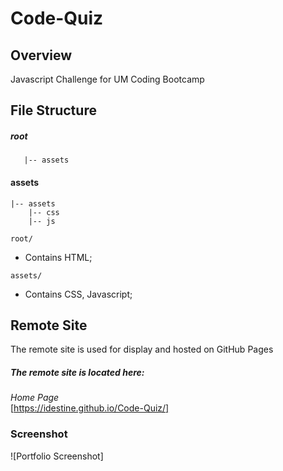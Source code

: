 # Code-Quiz

## Overview

Javascript Challenge for UM Coding Bootcamp


## File Structure

##### root

```shell
   |-- assets
```

#### assets
```shell
|-- assets
    |-- css
    |-- js
```

`root/`

- Contains HTML;


`assets/`

- Contains CSS, Javascript;


## Remote Site

The remote site is used for display and hosted on GitHub Pages

##### The remote site is located here:
*Home Page*<br>[https://idestine.github.io/Code-Quiz/]

### Screenshot

![Portfolio Screenshot]